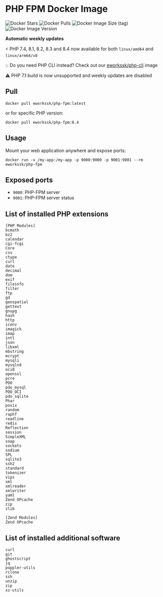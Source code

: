 # PHP FPM Docker Image

![Docker Stars](https://img.shields.io/docker/stars/eworkssk/php-fpm?style=for-the-badge)
![Docker Pulls](https://img.shields.io/docker/pulls/eworkssk/php-fpm?style=for-the-badge)
![Docker Image Size (tag)](https://img.shields.io/docker/image-size/eworkssk/php-fpm/8.4?style=for-the-badge)
![Docker Image Version](https://img.shields.io/docker/v/eworkssk/php-fpm/8.4?label=PHP%20Version&style=for-the-badge)

**Automatic weekly updates**

⚡ PHP 7.4, 8.1, 8.2, 8.3 and 8.4 now available for both `linux/amd64` and `linux/arm64/v8`

💡 Do you need PHP CLI instead? Check out our [eworkssk/php-cli](https://github.com/Eworkssk/docker-php-cli) image

⚠️ PHP 7.1 build is now unsupported and weekly updates are disabled

## Pull
```
docker pull eworkssk/php-fpm:latest
```
or for specific PHP version:
```
docker pull eworkssk/php-fpm:8.4
```

## Usage
Mount your web application anywhere and expose ports:
```
docker run -v /my-app:/my-app -p 9000:9000 -p 9001:9001 --rm eworkssk/php-fpm
```

## Exposed ports
- `9000`: PHP-FPM server
- `9001`: PHP-FPM server status

## List of installed PHP extensions
```
[PHP Modules]
bcmath
bz2
calendar
cgi-fcgi
Core
csv
ctype
curl
date
decimal
dom
exif
fileinfo
filter
ftp
gd
geospatial
gettext
gnupg
hash
http
iconv
imagick
imap
intl
json
libxml
mbstring
mcrypt
mysqli
mysqlnd
oci8
openssl
pcre
PDO
pdo_mysql
PDO_OCI
pdo_sqlite
Phar
posix
random
raphf
readline
redis
Reflection
session
SimpleXML
soap
sockets
sodium
SPL
sqlite3
ssh2
standard
tokenizer
vips
xml
xmlreader
xmlwriter
yaml
Zend OPcache
zip
zlib

[Zend Modules]
Zend OPcache
```

## List of installed additional software
```
curl
git
ghostscript
jq
poppler-utils
rclone
ssh
unzip
zip
xz-utils
```
